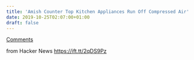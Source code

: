 ```yaml
---
title: 'Amish Counter Top Kitchen Appliances Run Off Compressed Air'
date: 2019-10-25T02:07:00+01:00
draft: false
---
```


[Comments](https://news.ycombinator.com/item?id=21349989)  
  
from Hacker News https://ift.tt/2qDS9Pz